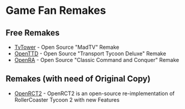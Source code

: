 # Game Fan Remakes

## Free Remakes
+ [TvTower](https://www.tvgigant.de) - Open Source "MadTV" Remake
+ [OpenTTD](https://www.openttd.org) - Open Source "Transport Tycoon Deluxe" Remake
+ [OpenRA](https://www.openra.net) - Open Source "Classic Command and Conquer" Remake

## Remakes (with need of Original Copy)
+ [OpenRCT2](https://openrct2.org/) - OpenRCT2 is an open-source re-implementation of RollerCoaster Tycoon 2 with new Features
